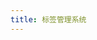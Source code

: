 ```yaml
---
title: 标签管理系统
---
```


<script setup>
import TagsManager from '../.vitepress/views/TagsManager.vue'
</script>

<TagsManager />

